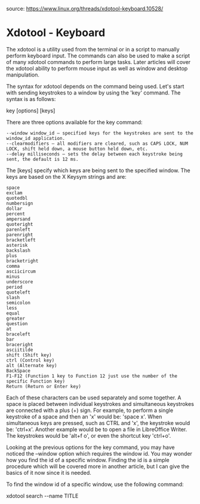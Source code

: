 source: https://www.linux.org/threads/xdotool-keyboard.10528/  

# Xdotool - Keyboard

The xdotool is a utility used from the terminal or in a script to manually perform keyboard input. The commands can also be used to make a script of many xdotool commands to perform large tasks. Later articles will cover the xdotool ability to perform mouse input as well as window and desktop manipulation.

The syntax for xdotool depends on the command being used. Let's start with sending keystrokes to a window by using the 'key' command. The syntax is as follows:

key [options] [keys]

There are three options available for the key command:

    --window window_id – specified keys for the keystrokes are sent to the window_id application.
    --clearmodifiers – all modifiers are cleared, such as CAPS LOCK, NUM LOCK, shift held down, a mouse button held down, etc.
    --delay milliseconds – sets the delay between each keystroke being sent, the default is 12 ms.


The [keys] specify which keys are being sent to the specified window. The keys are based on the X Keysym strings and are:

    space
    exclam
    quotedbl
    numbersign
    dollar
    percent
    ampersand
    quoteright
    parenleft
    parenright
    bracketleft
    asterisk
    backslash
    plus
    bracketright
    comma
    asciicircum
    minus
    underscore
    period
    quoteleft
    slash
    semicolon
    less
    equal
    greater
    question
    at
    braceleft
    bar
    braceright
    asciitilde
    shift (Shift key)
    ctrl (Control key)
    alt (Alternate key)
    BackSpace
    F1-F12 (Function 1 key to Function 12 just use the number of the specific Function key)
    Return (Return or Enter key)

Each of these characters can be used separately and some together. A space is placed between individual keystrokes and simultaneous keystrokes are connected with a plus (+) sign. For example, to perform a single keystroke of a space and then an 'x' would be: 'space x'. When simultaneous keys are pressed, such as CTRL and 'x', the keystroke would be: 'ctrl+x'. Another example would be to open a file in LibreOffice Writer. The keystrokes would be 'alt+f o', or even the shortcut key 'ctrl+o'.

Looking at the previous options for the key command, you may have noticed the –window option which requires the window id. You may wonder how you find the id of a specific window. Finding the id is a simple procedure which will be covered more in another article, but I can give the basics of it now since it is needed.

To find the window id of a specific window, use the following command:

xdotool search --name TITLE